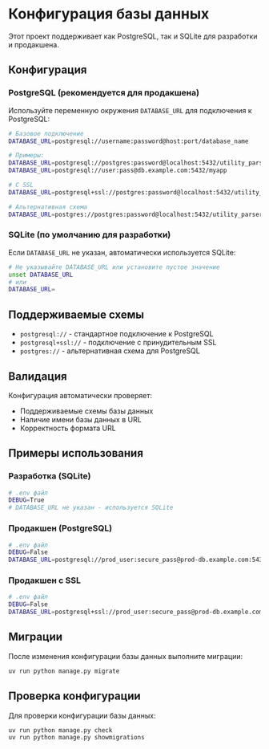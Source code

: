 # Конфигурация базы данных

Этот проект поддерживает как PostgreSQL, так и SQLite для разработки и продакшена.

## Конфигурация

### PostgreSQL (рекомендуется для продакшена)

Используйте переменную окружения `DATABASE_URL` для подключения к PostgreSQL:

```bash
# Базовое подключение
DATABASE_URL=postgresql://username:password@host:port/database_name

# Примеры:
DATABASE_URL=postgresql://postgres:password@localhost:5432/utility_parser
DATABASE_URL=postgresql://user:pass@db.example.com:5432/myapp

# С SSL
DATABASE_URL=postgresql+ssl://postgres:password@localhost:5432/utility_parser

# Альтернативная схема
DATABASE_URL=postgres://postgres:password@localhost:5432/utility_parser
```

### SQLite (по умолчанию для разработки)

Если `DATABASE_URL` не указан, автоматически используется SQLite:

```bash
# Не указывайте DATABASE_URL или установите пустое значение
unset DATABASE_URL
# или
DATABASE_URL=
```

## Поддерживаемые схемы

- `postgresql://` - стандартное подключение к PostgreSQL
- `postgresql+ssl://` - подключение с принудительным SSL
- `postgres://` - альтернативная схема для PostgreSQL

## Валидация

Конфигурация автоматически проверяет:
- Поддерживаемые схемы базы данных
- Наличие имени базы данных в URL
- Корректность формата URL

## Примеры использования

### Разработка (SQLite)
```bash
# .env файл
DEBUG=True
# DATABASE_URL не указан - используется SQLite
```

### Продакшен (PostgreSQL)
```bash
# .env файл
DEBUG=False
DATABASE_URL=postgresql://prod_user:secure_pass@prod-db.example.com:5432/utility_parser
```

### Продакшен с SSL
```bash
# .env файл
DEBUG=False
DATABASE_URL=postgresql+ssl://prod_user:secure_pass@prod-db.example.com:5432/utility_parser
```

## Миграции

После изменения конфигурации базы данных выполните миграции:

```bash
uv run python manage.py migrate
```

## Проверка конфигурации

Для проверки конфигурации базы данных:

```bash
uv run python manage.py check
uv run python manage.py showmigrations
``` 